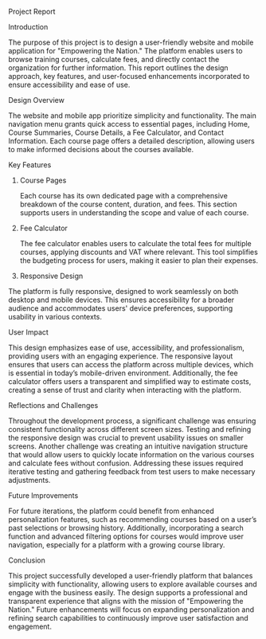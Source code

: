 Project Report 

  

 

  

 Introduction   

The purpose of this project is to design a user-friendly website and mobile application for "Empowering the Nation." The platform enables users to browse training courses, calculate fees, and directly contact the organization for further information. This report outlines the design approach, key features, and user-focused enhancements incorporated to ensure accessibility and ease of use. 

  

 Design Overview   

The website and mobile app prioritize simplicity and functionality. The main navigation menu grants quick access to essential pages, including Home, Course Summaries, Course Details, a Fee Calculator, and Contact Information. Each course page offers a detailed description, allowing users to make informed decisions about the courses available. 

  

Key Features   

1. Course Pages 

   Each course has its own dedicated page with a comprehensive breakdown of the course content, duration, and fees. This section supports users in understanding the scope and value of each course. 

  

2. Fee Calculator 

   The fee calculator enables users to calculate the total fees for multiple courses, applying discounts and VAT where relevant. This tool simplifies the budgeting process for users, making it easier to plan their expenses. 

  

3. Responsive Design 

  The platform is fully responsive, designed to work seamlessly on both desktop and mobile devices. This ensures accessibility for a broader audience and accommodates users' device preferences, supporting usability in various contexts. 

  

 User Impact   

This design emphasizes ease of use, accessibility, and professionalism, providing users with an engaging experience. The responsive layout ensures that users can access the platform across multiple devices, which is essential in today’s mobile-driven environment. Additionally, the fee calculator offers users a transparent and simplified way to estimate costs, creating a sense of trust and clarity when interacting with the platform. 

  

 Reflections and Challenges   

Throughout the development process, a significant challenge was ensuring consistent functionality across different screen sizes. Testing and refining the responsive design was crucial to prevent usability issues on smaller screens. Another challenge was creating an intuitive navigation structure that would allow users to quickly locate information on the various courses and calculate fees without confusion. Addressing these issues required iterative testing and gathering feedback from test users to make necessary adjustments. 

  

 Future Improvements   

For future iterations, the platform could benefit from enhanced personalization features, such as recommending courses based on a user’s past selections or browsing history. Additionally, incorporating a search function and advanced filtering options for courses would improve user navigation, especially for a platform with a growing course library. 

  

Conclusion   

This project successfully developed a user-friendly platform that balances simplicity with functionality, allowing users to explore available courses and engage with the business easily. The design supports a professional and transparent experience that aligns with the mission of "Empowering the Nation." Future enhancements will focus on expanding personalization and refining search capabilities to continuously improve user satisfaction and engagement. 

